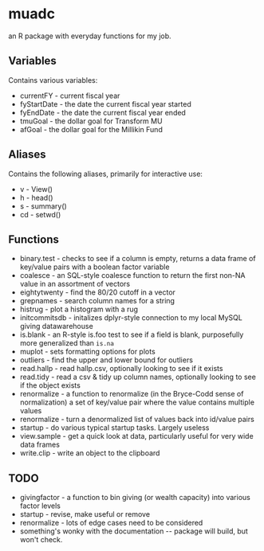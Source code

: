 muadc
=====

an R package with everyday functions for my job.

## Variables

Contains various variables:

* currentFY  - current fiscal year
* fyStartDate - the date the current fiscal year started
* fyEndDate - the date the current fiscal year ended
* tmuGoal - the dollar goal for Transform MU
* afGoal - the dollar goal for the Millikin Fund


## Aliases

Contains the following aliases, primarily for interactive use:

* v - View()
* h - head()
* s - summary()
* cd - setwd()


## Functions

* binary.test - checks to see if a column is empty, returns a data frame of key/value pairs with a boolean factor variable
* coalesce - an SQL-style coalesce function to return the first non-NA value in an assortment of vectors
* eightytwenty - find the 80/20 cutoff in a vector
* grepnames - search column names for a string
* histrug - plot a histogram with a rug
* initcommitsdb - initalizes dplyr-style connection to my local MySQL giving datawarehouse
* is.blank - an R-style is.foo test to see if a field is blank, purposefully more generalized than `is.na`
* muplot - sets formatting options for plots
* outliers - find the upper and lower bound for outliers
* read.hallp - read hallp.csv, optionally looking to see if it exists
* read.tidy - read a csv & tidy up column names, optionally looking to see if the object exists
* renormalize - a function to renormalize (in the Bryce-Codd sense of normalization) a set of key/value pair where the value contains multiple values
* renormalize - turn a denormalized list of values back into id/value pairs
* startup - do various typical startup tasks. Largely useless
* view.sample - get a quick look at data, particularly useful for very wide data frames
* write.clip - write an object to the clipboard

## TODO 
* givingfactor - a function to bin giving (or wealth capacity) into various factor levels
* startup - revise, make useful or remove
* renormalize - lots of edge cases need to be considered
* something's wonky with the documentation -- package will build, but won't check. 

